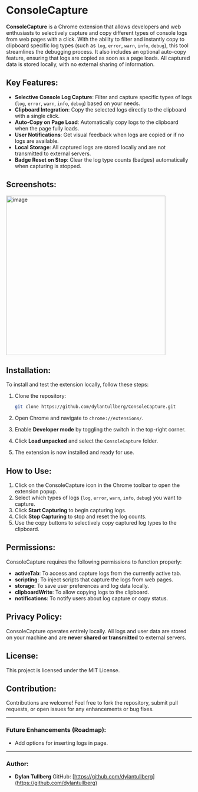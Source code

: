 # ConsoleCapture

**ConsoleCapture** is a Chrome extension that allows developers and web enthusiasts to selectively capture and copy different types of console logs from web pages with a click. With the ability to filter and instantly copy to clipboard specific log types (such as `log`, `error`, `warn`, `info`, `debug`), this tool streamlines the debugging process. It also includes an optional auto-copy feature, ensuring that logs are copied as soon as a page loads. All captured data is stored locally, with no external sharing of information.

## Key Features:
- **Selective Console Log Capture**: Filter and capture specific types of logs (`log`, `error`, `warn`, `info`, `debug`) based on your needs.
- **Clipboard Integration**: Copy the selected logs directly to the clipboard with a single click.
- **Auto-Copy on Page Load**: Automatically copy logs to the clipboard when the page fully loads.
- **User Notifications**: Get visual feedback when logs are copied or if no logs are available.
- **Local Storage**: All captured logs are stored locally and are not transmitted to external servers.
- **Badge Reset on Stop**: Clear the log type counts (badges) automatically when capturing is stopped.

## Screenshots:
<img width="432" alt="image" src="https://github.com/user-attachments/assets/1ea4c8c8-c7ad-42e8-bb29-5b1c4b4b2469">


## Installation:
To install and test the extension locally, follow these steps:

1. Clone the repository:
   ```bash
   git clone https://github.com/dylantullberg/ConsoleCapture.git
   ```

2. Open Chrome and navigate to `chrome://extensions/`.

3. Enable **Developer mode** by toggling the switch in the top-right corner.

4. Click **Load unpacked** and select the `ConsoleCapture` folder.

5. The extension is now installed and ready for use.

## How to Use:
1. Click on the ConsoleCapture icon in the Chrome toolbar to open the extension popup.
2. Select which types of logs (`log`, `error`, `warn`, `info`, `debug`) you want to capture.
3. Click **Start Capturing** to begin capturing logs.
4. Click **Stop Capturing** to stop and reset the log counts.
5. Use the copy buttons to selectively copy captured log types to the clipboard.

## Permissions:
ConsoleCapture requires the following permissions to function properly:
- **activeTab**: To access and capture logs from the currently active tab.
- **scripting**: To inject scripts that capture the logs from web pages.
- **storage**: To save user preferences and log data locally.
- **clipboardWrite**: To allow copying logs to the clipboard.
- **notifications**: To notify users about log capture or copy status.

## Privacy Policy:
ConsoleCapture operates entirely locally. All logs and user data are stored on your machine and are **never shared or transmitted** to external servers.

## License:
This project is licensed under the MIT License.

## Contribution:
Contributions are welcome! Feel free to fork the repository, submit pull requests, or open issues for any enhancements or bug fixes.

---

### Future Enhancements (Roadmap):
- Add options for inserting logs in page.

---

### Author:
- **Dylan Tullberg** GitHub: [https://github.com/dylantullberg](https://github.com/dylantullberg)
